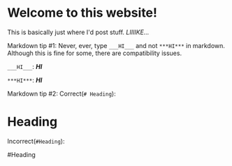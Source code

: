 # Welcome to this website!

This is basically just where I'd post stuff.  *LIIIIKE...*

Markdown tip #1:
Never, ever, type `___HI___` and not `***HI***`  in markdown.  Although this is fine for some, there are compatibility issues.

`___HI___`:
___HI___

`***HI***`:
***HI***

Markdown tip #2:
Correct(`# Heading`):

# Heading

Incorrect(`#Heading`):

#Heading
